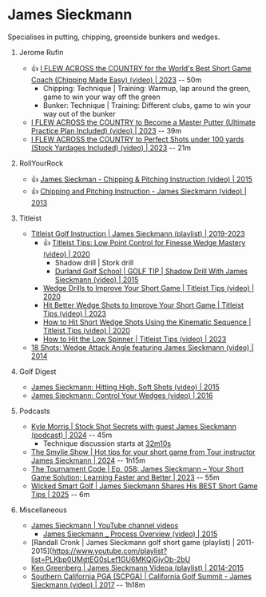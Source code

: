 # James Sieckmann

Specialises in putting, chipping, greenside bunkers and wedges.

1. Jerome Rufin
   - :thumbsup: [I FLEW ACROSS the COUNTRY for the World's Best Short Game Coach (Chipping Made Easy) (video) | 2023](https://www.youtube.com/watch?v=M9I5S3EFHCs) -- 50m
     * Chipping: Technique | Training: Warmup, lap around the green, game to win your way off the green
     * Bunker: Technique | Training: Different clubs, game to win your way out of the bunker
   - [I FLEW ACROSS the COUNTRY to Become a Master Putter (Ultimate Practice Plan Included) (video) | 2023](https://www.youtube.com/watch?v=4yl2AMVbP9k) -- 39m
   - [I FLEW ACROSS the COUNTRY to Perfect Shots under 100 yards (Stock Yardages Included) (video) | 2023](https://www.youtube.com/watch?v=b7FS0lx_EIw) -- 21m

1. RollYourRock
   - :thumbsup: [James Sieckman - Chipping & Pitching Instruction (video) | 2015](https://www.youtube.com/watch?v=0ikSZqh0s5c)
   - :thumbsup: [Chipping and Pitching Instruction - James Sieckmann (video) | 2013](https://www.youtube.com/watch?v=mlu7hMWtaDc)

1. Titleist
   - [Titleist Golf Instruction | James Sieckmann (playlist) | 2019-2023](https://www.youtube.com/playlist?list=PLbY3VIgx2ZAcLgbp9M3hvYtixRJ2nzgSy)
     * :thumbsup: [Titleist Tips: Low Point Control for Finesse Wedge Mastery (video) | 2020](https://www.youtube.com/watch?v=U8HPj83mvZI)
       + Shadow drill | Stork drill
       + [Durland Golf School | GOLF TIP | Shadow Drill With James Sieckmann (video) | 2015](https://www.youtube.com/watch?v=UK4NJInXWNE)
     * [Wedge Drills to Improve Your Short Game | Titleist Tips (video) | 2020](https://www.youtube.com/watch?v=iiAXb4jFBJo)
     * [Hit Better Wedge Shots to Improve Your Short Game | Titleist Tips (video) | 2023](https://www.youtube.com/watch?v=L_DyTXRqLts)
     * [How to Hit Short Wedge Shots Using the Kinematic Sequence | Titleist Tips (video) | 2020](https://www.youtube.com/watch?v=O1pL0H86DXY)
     * [How to Hit the Low Spinner | Titleist Tips (video) | 2023](https://www.youtube.com/watch?v=9UxzRRWEUeA)
   - [18 Shots: Wedge Attack Angle featuring James Sieckmann (video) | 2014](https://www.youtube.com/watch?v=8bVNxSl9UVk)

1. Golf Digest
   - [James Sieckmann: Hitting High, Soft Shots (video) | 2015](https://www.youtube.com/watch?v=ZuhRJxsj-WY)
   - [James Sieckmann: Control Your Wedges (video) | 2016](https://www.youtube.com/watch?v=oacquTkcrNs)

1. Podcasts
   - [Kyle Morris | Stock Shot Secrets with guest James Sieckmann (podcast) | 2024](https://www.youtube.com/watch?v=23uCuJlCWSo) -- 45m
     * Technique discussion starts at [32m10s](https://www.youtube.com/watch?v=23uCuJlCWSo&t=32m10s)
   - [The Smylie Show | Hot tips for your short game from Tour instructor James Sieckmann | 2024](https://www.youtube.com/watch?v=yESZpZL1yHU) -- 1h15m
   - [The Tournament Code | Ep. 058: James Sieckmann – Your Short Game Solution; Learning Faster and Better | 2023](https://www.youtube.com/watch?v=NRhFrnIkBjA) -- 55m
   - [Wicked Smart Golf | James Sieckmann Shares His BEST Short Game Tips | 2025](https://www.youtube.com/watch?v=TCT9LWoSDX0) -- 6m

1. Miscellaneous
   - [James Sieckmann | YouTube channel videos ](https://www.youtube.com/@jamessieckmann6781/videos)
     * [James Sieckmann _ Process Overview (video) | 2015](https://www.youtube.com/watch?v=pJLuQbsQKa8)
   - [Randall Cronk | James Sieckmann golf short game (playlist) | 2011-2015](https://www.youtube.com/playlist?list=PLKbp0UMdtEG0sLef1GU6MKQjGjyOb-2bU
   - [Ken Greenberg | James Sieckmann Videoa (playlist) | 2014-2015](https://www.youtube.com/playlist?list=PLCniMDVNRFHIftLHdtDUGj_yx3HDmTZJa)
   - [Southern California PGA (SCPGA) | California Golf Summit - James Sieckmann (video) | 2017](https://www.youtube.com/watch?v=SLkJwPxAmC8) -- 1h18m

